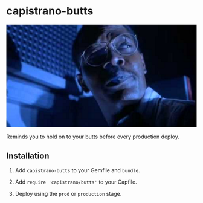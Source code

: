# capistrano-butts

![Hold on to your butts](butts.png)

Reminds you to hold on to your butts before every production deploy.

## Installation

1. Add `capistrano-butts` to your Gemfile and `bundle`.

2. Add `require 'capistrano/butts'` to your Capfile.

3. Deploy using the `prod` or `production` stage.
